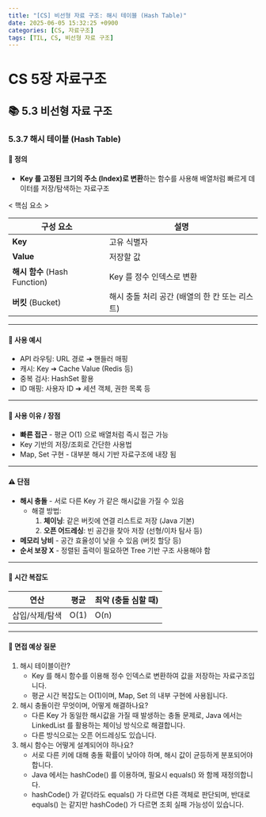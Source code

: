 ```yaml
---
title: "[CS] 비선형 자료 구조: 해시 테이블 (Hash Table)"
date: 2025-06-05 15:32:25 +0900
categories: [CS, 자료구조]
tags: [TIL, CS, 비선형 자료 구조]
---
```

# CS 5장 자료구조
## 📚 5.3 비선형 자료 구조

### 5.3.7 해시 테이블 (Hash Table)

#### 📘 정의
- **Key 를 고정된 크기의 주소 (Index)로 변환**하는 함수를 사용해 배열처럼 빠르게 데이터를 저장/탐색하는 자료구조

< 핵심 요소 >

| 구성 요소                 | 설명                           |
|-----------------------|------------------------------|
| **Key**                   | 고유 식별자                       |
| **Value**                 | 저장할 값                        |
| **해시 함수** (Hash Function) | Key 를 정수 인덱스로 변환             |
| **버킷** (Bucket)           | 해시 충돌 처리 공간 (배열의 한 칸 또는 리스트) |


---

#### 📌 사용 예시

- API 라우팅: URL 경로 ➔ 핸들러 매핑
- 캐시: Key ➔ Cache Value (Redis 등)
- 중복 검사: HashSet 활용
- ID 매핑: 사용자 ID ➔ 세션 객체, 권한 목록 등

---

#### 🎯 사용 이유 / 장점

- **빠른 접근** - 평균 O(1) 으로 배열처럼 즉시 접근 가능
- Key 기반의 저장/조회로 간단한 사용법
- Map, Set 구현 - 대부분 해시 기반 자료구조에 내장 됨

---

#### ⚠️ 단점

- **해시 충돌** - 서로 다른 Key 가 같은 해시값을 가질 수 있음
  - 해결 방법:
    1. **체이닝**: 같은 버킷에 연결 리스트로 저장 (Java 기본)
    2. **오픈 어드레싱**: 빈 공간을 찾아 저장 (선형/이차 탐사 등)
- **메모리 낭비** - 공간 효율성이 낮을 수 있음 (버킷 할당 등)
- **순서 보장 X** - 정렬된 출력이 필요하면 Tree 기반 구조 사용해야 함

---

#### 🏢 시간 복잡도

| 연산       | 평균   | 최악 (충돌 심할 때) |
| -------- | ---- | ------------ |
| 삽입/삭제/탐색 | O(1) | O(n)         |


---

#### 🎤 면접 예상 질문
1. 해시 테이블이란?
   - Key 를 해시 함수를 이용해 정수 인덱스로 변환하여 값을 저장하는 자료구조입니다.
   - 평균 시간 복잡도는 O(1)이며, Map, Set 의 내부 구현에 사용됩니다.
2. 해시 충돌이란 무엇이며, 어떻게 해결하나요?
   - 다른 Key 가 동일한 해시값을 가질 때 발생하는 충돌 문제로, Java 에서는 LinkedList 를 활용하는 체이닝 방식으로 해결합니다.
   - 다른 방식으로는 오픈 어드레싱도 있습니다.
3. 해시 함수는 어떻게 설계되어야 하나요?
   - 서로 다른 키에 대해 충돌 확률이 낮아야 하며, 해시 값이 균등하게 분포되어야 합니다.
   - Java 에서는 hashCode() 를 이용하며, 필요시 equals() 와 함께 재정의합니다.
   - hashCode() 가 같더라도 equals() 가 다르면 다른 객체로 판단되며, 반대로 equals() 는 같지만 hashCode() 가 다르면 조회 실패 가능성이 있습니다.
